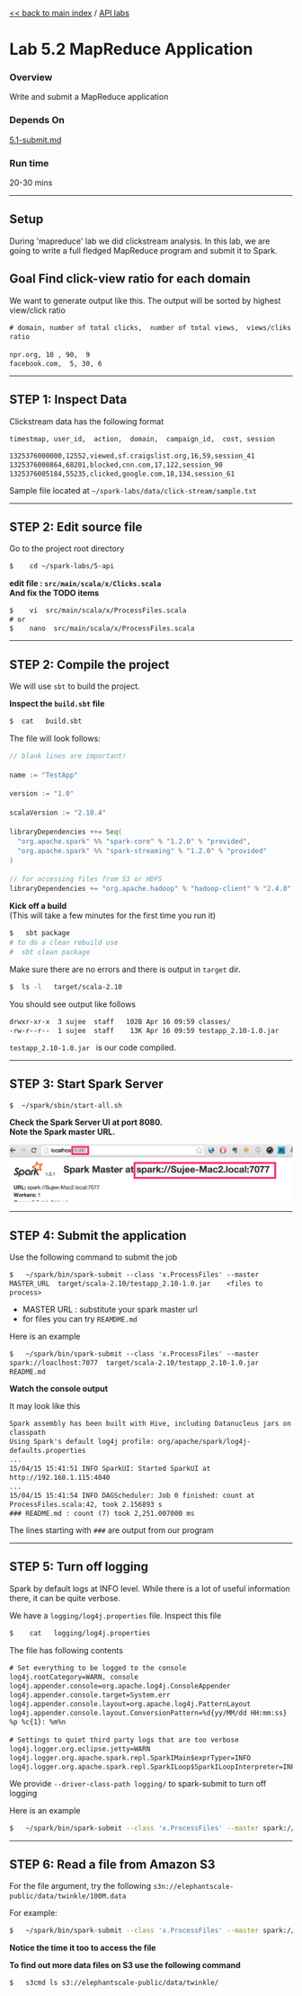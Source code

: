 [<< back to main index](../README.md) / [API labs](./README.md)

Lab 5.2 MapReduce Application
=============================

### Overview
Write and submit a MapReduce application 

### Depends On 
[5.1-submit.md](5.1-submit.md)

### Run time
20-30 mins

-----
Setup
-----
During 'mapreduce' lab we did clickstream analysis.  In this lab, we are going to write a full fledged MapReduce program and submit it to Spark. 

## Goal Find click-view ratio for each domain
We want to generate output like this.  The output will be sorted by highest view/click ratio

```
# domain, number of total clicks,  number of total views,  views/cliks ratio

npr.org, 10 , 90,  9
facebook.com,  5, 30, 6
```

---------------------
STEP 1: Inspect Data
---------------------
Clickstream data has the following format
```
timestmap, user_id,  action,  domain,  campaign_id,  cost, session
```
```
1325376000000,12552,viewed,sf.craigslist.org,16,59,session_41
1325376000864,68201,blocked,cnn.com,17,122,session_90
1325376005184,55235,clicked,google.com,18,134,session_61
```

Sample file located at  `~/spark-labs/data/click-stream/sample.txt`


---------------------
STEP 2: Edit source file
---------------------
Go to the project root directory
```bash
$    cd ~/spark-labs/5-api
```

**edit file : `src/main/scala/x/Clicks.scala`**  
**And fix the TODO items**

```
$    vi  src/main/scala/x/ProcessFiles.scala
# or 
$    nano  src/main/scala/x/ProcessFiles.scala
```


--------------------------
STEP 2: Compile the project
--------------------------
We will use `sbt` to build the project.  

**Inspect the `build.sbt` file**
```bash
$  cat   build.sbt
```

The file will look follows:
```scala
// blank lines are important!

name := "TestApp"

version := "1.0"

scalaVersion := "2.10.4"

libraryDependencies ++= Seq(
  "org.apache.spark" %% "spark-core" % "1.2.0" % "provided",
  "org.apache.spark" %% "spark-streaming" % "1.2.0" % "provided"
)

// for accessing files from S3 or HDFS
libraryDependencies += "org.apache.hadoop" % "hadoop-client" % "2.4.0" exclude("com.google.guava", "guava")


```

**Kick off a build**  
(This will take a few minutes for the first time you run it)
```bash
$   sbt package
# to do a clean rebuild use
#  sbt clean package
```

Make sure there are no errors and there is output in `target` dir.
```bash
$  ls -l   target/scala-2.10
```
You should see output like follows
```
drwxr-xr-x  3 sujee  staff   102B Apr 16 09:59 classes/
-rw-r--r--  1 sujee  staff    13K Apr 16 09:59 testapp_2.10-1.0.jar
```

`testapp_2.10-1.0.jar `  is our code compiled.
 
--------------------------
STEP 3: Start Spark Server
--------------------------
```
$  ~/spark/sbin/start-all.sh
```

**Check the Spark Server UI at port 8080.**  
**Note the Spark master URL.**  

![Spark Master UI](../images/5.1b.png)


----------------
STEP 4: Submit the application
----------------
Use the following command to submit the job
```
$   ~/spark/bin/spark-submit --class 'x.ProcessFiles' --master MASTER_URL  target/scala-2.10/testapp_2.10-1.0.jar    <files to process>
```
* MASTER URL : substitute your spark master url
* for files you can try `REAMDME.md`

Here is an example
```
$   ~/spark/bin/spark-submit --class 'x.ProcessFiles' --master spark://loaclhost:7077  target/scala-2.10/testapp_2.10-1.0.jar    README.md
```

**Watch the console output**

It may look like this
```
Spark assembly has been built with Hive, including Datanucleus jars on classpath
Using Spark's default log4j profile: org/apache/spark/log4j-defaults.properties
...
15/04/15 15:41:51 INFO SparkUI: Started SparkUI at http://192.168.1.115:4040
...
15/04/15 15:41:54 INFO DAGScheduler: Job 0 finished: count at ProcessFiles.scala:42, took 2.156893 s
### README.md : count (7) took 2,251.007000 ms
```

The lines starting with `###` are output from our program

-------------------------
STEP 5:  Turn off logging
-------------------------
Spark by default logs at INFO level.  While there is a lot of useful information there, it can be quite verbose.

We have a `logging/log4j.properties` file.  Inspect this file
```bash
$    cat   logging/log4j.properties
```

The file has following contents
```
# Set everything to be logged to the console
log4j.rootCategory=WARN, console
log4j.appender.console=org.apache.log4j.ConsoleAppender
log4j.appender.console.target=System.err
log4j.appender.console.layout=org.apache.log4j.PatternLayout
log4j.appender.console.layout.ConversionPattern=%d{yy/MM/dd HH:mm:ss} %p %c{1}: %m%n

# Settings to quiet third party logs that are too verbose
log4j.logger.org.eclipse.jetty=WARN
log4j.logger.org.apache.spark.repl.SparkIMain$exprTyper=INFO
log4j.logger.org.apache.spark.repl.SparkILoop$SparkILoopInterpreter=INFO
```


We provide `--driver-class-path logging/`  to spark-submit to turn off logging

Here is an example
```bash
$   ~/spark/bin/spark-submit --class 'x.ProcessFiles' --master spark://loaclhost:7077  --drive-class-path logging/  target/scala-2.10/testapp_2.10-1.0.jar    README.md
```


-----------------------------------
STEP 6:  Read a file from Amazon S3
-----------------------------------
For the file argument, try the following `s3n://elephantscale-public/data/twinkle/100M.data`

For example:
```bash
$   ~/spark/bin/spark-submit --class 'x.ProcessFiles' --master spark://loaclhost:7077  --drive-class-path logging/  target/scala-2.10/testapp_2.10-1.0.jar    's3n://elephantscale-public/data/twinkle/100M.data'
```

**Notice the time it too to access the file**

**To find out more data files on S3 use the following command**
```bash
$   s3cmd ls s3://elephantscale-public/data/twinkle/
```